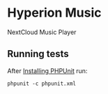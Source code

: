 # Hyperion Music
NextCloud Music Player

## Running tests
After [Installing PHPUnit](http://phpunit.de/getting-started.html) run:

    phpunit -c phpunit.xml
